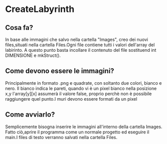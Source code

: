 # CreateLabyrinth

## Cosa fa?
In base alle immagini che salvo nella cartella "Images", creo dei nuovi files,situati nella cartella Files.Ogni file contiene tutti i valori dell'array del labirinto. A questo punto basta incollare il contenuto del file sostituend int DIMENSIONE e mkStruct(). 

## Come devono essere le immagini?
Principalmente in formato .png e quadrate, con soltanto due colori, bianco e nero. Il bianco indica le pareti, quando vi è un pixel bianco nella posizione x,y l'array[y][x] assumerà il valore false, proprio perchè non è possibile raggiungere quel punto.I muri devono essere formati da un pixel

## Come avviarlo?
Semplicemente bisogna inserire le immagini all'interno della cartella Images. Fatto ciò,aprire il programma come un normale progetto ed eseguire il main.I files di testo verranno salvati nella cartella Files.
